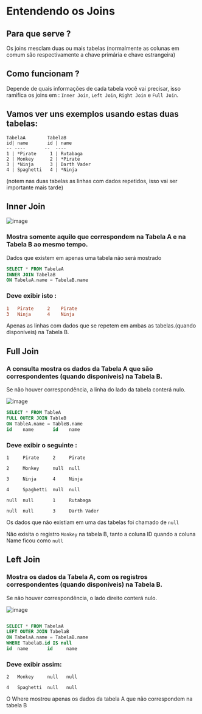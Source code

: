 # Entendendo os Joins
## Para que serve ?
Os joins mesclam duas ou mais tabelas (normalmente as colunas em comum são respectivamente a chave primária e chave estrangeira)
## Como funcionam ?
Depende de quais informações de cada tabela você vai precisar, isso ramifica os joins em : ``Inner Join``, ``Left Join``, ``Right Join`` e ``Full Join``.
## Vamos ver uns exemplos usando estas duas tabelas: 
``` 
TabelaA        TabelaB 
id| name       id | name
-- ----       --  ----
1 | *Pirate     1 | Rutabaga
2 | Monkey      2 | *Pirate
3 | *Ninja      3 | Darth Vader
4 | Spaghetti   4 | *Ninja

```
(notem nas duas tabelas as linhas com dados repetidos, isso vai ser importante mais tarde)

## Inner Join
![image](https://user-images.githubusercontent.com/72756630/151256595-2acc944e-b299-45ef-9510-3d5ff203cdbc.png)

### Mostra somente aquilo que correspondem na Tabela A e na Tabela B ao mesmo tempo.
Dados que existem em apenas uma tabela não será mostrado
`````sql
SELECT * FROM TabelaA
INNER JOIN TabelaB
ON TabelaA.name = TabelaB.name
``````
### Deve exibir isto : 
```diff
1   Pirate     2    Pirate
3   Ninja      4    Ninja
```
Apenas as linhas com dados que se repetem em ambas as tabelas.(quando disponíveis) 
na Tabela B.


## Full Join
### A consulta mostra os dados da Tabela A que são correspondentes (quando disponíveis) na Tabela B.
Se não houver correspondência, a linha do lado da tabela conterá nulo.


![image](https://user-images.githubusercontent.com/72756630/151259375-5b9d0ee9-8036-49b5-9987-6453f5e1b17d.png)
 ```` sql 
SELECT * FROM TableA
FULL OUTER JOIN TableB
ON TableA.name = TableB.name
id    name       id    name
````
### Deve exibir o seguinte : 
````
1     Pirate     2     Pirate

2     Monkey     null  null

3     Ninja      4     Ninja

4     Spaghetti  null  null

null  null       1     Rutabaga

null  null       3     Darth Vader
````
Os dados que não existiam em uma das tabelas foi chamado de ``null``

Não exisita o registro ```Monkey``` na tabela B, tanto a coluna ID quando a coluna Name ficou como ``null``

## Left Join
### Mostra os dados da Tabela A, com os registros correspondentes (quando disponíveis) na Tabela B.
Se não houver correspondência, o lado direito conterá nulo.


![image](https://user-images.githubusercontent.com/72756630/151260837-b003d98a-20ed-4bbf-8226-d99359b1c476.png)
````sql

SELECT * FROM TabelaA
LEFT OUTER JOIN TabelaB
ON TabelaA.name = TabelaB.name
WHERE TabelaB.id IS null
id  name       id     name
````
### Deve exibir assim: 

````
2   Monkey     null   null

4   Spaghetti  null   null
````
O Where mostrou apenas os dados da tabela A que não correspondem na tabela B
